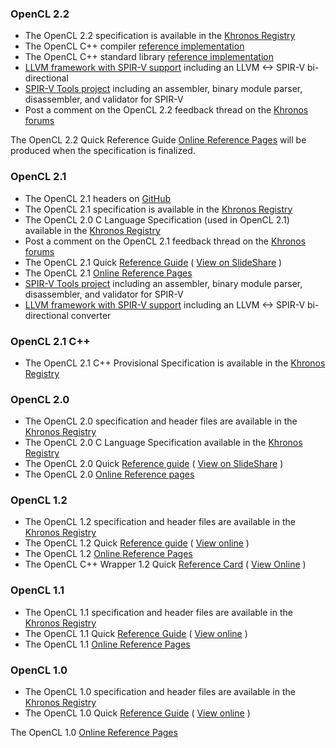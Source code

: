 ### OpenCL 2.2

*   The OpenCL 2.2 specification is available in the [Khronos Registry](https://www.khronos.org/registry/cl/)
*   The OpenCL C++ compiler [reference implementation](https://github.com/KhronosGroup/SPIR/tree/spirv-1.1)
*   The OpenCL C++ standard library [reference implementation](https://github.com/KhronosGroup/libclcxx)
*   [LLVM framework with SPIR-V support](https://github.com/KhronosGroup/SPIRV-LLVM) including an LLVM <-> SPIR-V bi-directional
*   [SPIR-V Tools project](https://github.com/KhronosGroup/SPIRV-Tools) including an assembler, binary module parser, disassembler, and validator for SPIR-V
*   Post a comment on the OpenCL 2.2 feedback thread on the [Khronos forums](https://www.khronos.org/opencl/opencl_feedback_forum)

The OpenCL 2.2 Quick Reference Guide [Online Reference Pages](https://www.khronos.org/registry/cl/sdk/2.1/docs/man/xhtml/) will be produced when the specification is finalized.

### OpenCL 2.1

*   The OpenCL 2.1 headers on [GitHub](https://www.github.com/KhronosGroup/OpenCL-Headers/)
*   The OpenCL 2.1 specification is available in the [Khronos Registry](https://www.khronos.org/registry/cl/)
*   The OpenCL 2.0 C Language Specification (used in OpenCL 2.1) available in the [Khronos Registry](https://www.khronos.org/registry/cl/specs/opencl-2.0-openclc.pdf)
*   Post a comment on the OpenCL 2.1 feedback thread on the [Khronos forums](https://www.khronos.org/opencl/opencl_feedback_forum)
*   The OpenCL 2.1 Quick [Reference Guide](https://www.khronos.org/developers/reference-cards/) ( [View on SlideShare](http://www.slideshare.net/Khronos_Group/opencl-21-reference-guide) )
*   The OpenCL 2.1 [Online Reference Pages](https://www.khronos.org/registry/cl/sdk/2.1/docs/man/xhtml/)
*   [SPIR-V Tools project](https://github.com/KhronosGroup/SPIRV-Tools) including an assembler, binary module parser, disassembler, and validator for SPIR-V
*   [LLVM framework with SPIR-V support](https://github.com/KhronosGroup/SPIRV-LLVM) including an LLVM <-> SPIR-V bi-directional converter

### OpenCL 2.1 C++

*   The OpenCL 2.1 C++ Provisional Specification is available in the [Khronos Registry](https://www.khronos.org/registry/cl/specs/opencl-2.1-openclc++.pdf)

### OpenCL 2.0

*   The OpenCL 2.0 specification and header files are available in the [Khronos Registry](https://www.khronos.org/registry/cl/)
*   The OpenCL 2.0 C Language Specification available in the [Khronos Registry](https://www.khronos.org/registry/cl/specs/opencl-2.0-openclc.pdf)
*   The OpenCL 2.0 Quick [Reference guide](https://www.khronos.org/developers/reference-cards/) ( [View on SlideShare](http://www.khronos.org/developers/view_online/24503911) )
*   The OpenCL 2.0 [Online Reference pages](https://www.khronos.org/registry/cl/sdk/2.0/docs/man/xhtml/)

### OpenCL 1.2

*   The OpenCL 1.2 specification and header files are available in the [Khronos Registry](https://www.khronos.org/registry/cl/)
*   The OpenCL 1.2 Quick [Reference guide](https://www.khronos.org/developers/reference-cards/) ( [View online](http://www.khronos.org/developers/view_online/12577567) )
*   The OpenCL 1.2 [Online Reference Pages](https://www.khronos.org/registry/cl/sdk/1.2/docs/man/xhtml/)
*   The OpenCL C++ Wrapper 1.2 Quick [Reference Card](https://www.khronos.org/files/OpenCLPP12-reference-card.pdf) ( [View Online](http://www.khronos.org/developers/view_online/28369654) )

### OpenCL 1.1

*   The OpenCL 1.1 specification and header files are available in the [Khronos Registry](https://www.khronos.org/registry/cl/)
*   The OpenCL 1.1 Quick [Reference Guide](https://www.khronos.org/developers/reference-cards/) ( [View online](http://www.khronos.org/developers/view_online/12577561) )
*   The OpenCL 1.1 [Online Reference Pages](https://www.khronos.org/registry/cl/sdk/1.1/docs/man/xhtml/)

### OpenCL 1.0

*   The OpenCL 1.0 specification and header files are available in the [Khronos Registry](https://www.khronos.org/registry/cl/)
*   The OpenCL 1.0 Quick [Reference Guide](https://www.khronos.org/developers/reference-cards/) ( [View online](http://www.khronos.org/developers/view_online/12577534) )

The OpenCL 1.0 [Online Reference Pages](https://www.khronos.org/registry/cl/sdk/1.0/docs/man/xhtml/)

